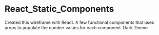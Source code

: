 # React_Static_Components
Created this wireframe with React. A few functional components that uses props to populate the number values for each component.
Dark Theme
